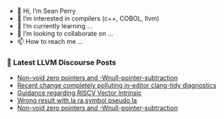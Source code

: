 - 👋 Hi, I’m Sean Perry
- 👀 I’m interested in compilers (c++, COBOL, llvm)
- 🌱 I’m currently learning ...
- 💞️ I’m looking to collaborate on ...
- 📫 How to reach me ...

<!---
s66perry/s66perry is a ✨ special ✨ repository because its `README.md` (this file) appears on your GitHub profile.
You can click the Preview link to take a look at your changes.
--->
### 📕 Latest LLVM Discourse Posts

<!-- DISCOURSE-LLVM:START -->
- [Non-void zero pointers and -Wnull-pointer-subtraction](https://discourse.llvm.org/t/non-void-zero-pointers-and-wnull-pointer-subtraction/60540/2)
- [Recent change completely polluting in-editor clang-tidy diagnostics](https://discourse.llvm.org/t/recent-change-completely-polluting-in-editor-clang-tidy-diagnostics/60546/1)
- [Guidance regarding RISCV Vector Intrinsic](https://discourse.llvm.org/t/guidance-regarding-riscv-vector-intrinsic/60315/7)
- [Wrong result with la ra,symbol pseudo la](https://discourse.llvm.org/t/wrong-result-with-la-ra-symbol-pseudo-la/60545/1)
- [Non-void zero pointers and -Wnull-pointer-subtraction](https://discourse.llvm.org/t/non-void-zero-pointers-and-wnull-pointer-subtraction/60540/1)
<!-- DISCOURSE-LLVM:END -->
